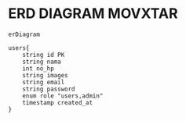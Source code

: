 # ERD DIAGRAM MOVXTAR

```mermaid
erDiagram

users{
    string id PK
    string nama
    int no_hp
    string images
    string email
    string password
    enum role "users,admin"
    timestamp created_at
}

```
